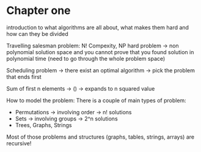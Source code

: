 # Chapter one

introduction to what algorithms are all about, what makes them hard and how can they be divided

Travelling salesman problem: N! Compexity, NP hard problem -> non polynomial solution space and you cannot prove that you found solution in polynomial time (need to go through the whole problem space)

Scheduling problem -> there exist an optimal algorithm -> pick the problem that ends first

Sum of first n elements -> () -> expands to n squared value

How to model the problem:
There is a couple of main types of problem:
- Permutations -> involving order -> n! solutions
- Sets -> involving groups -> 2^n solutions
- Trees, Graphs, Strings

Most of those problems and structures (graphs, tables, strings, arrays) are recursive!
